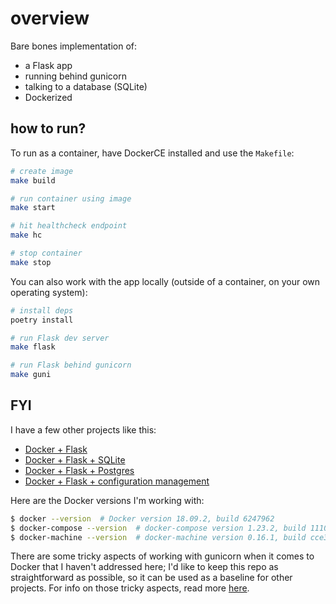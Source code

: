# overview

Bare bones implementation of:

* a Flask app
* running behind gunicorn
* talking to a database (SQLite)
* Dockerized

## how to run?

To run as a container, have DockerCE installed and use the `Makefile`:

```sh
# create image
make build

# run container using image
make start

# hit healthcheck endpoint
make hc

# stop container
make stop
```

You can also work with the app locally (outside of a container, on your own operating system):

```sh
# install deps
poetry install

# run Flask dev server
make flask

# run Flask behind gunicorn
make guni
```

## FYI

I have a few other projects like this:

* [Docker + Flask](https://github.com/zachvalenta/docker-flask)
* [Docker + Flask + SQLite](https://github.com/zachvalenta/docker-flask-sqlite)
* [Docker + Flask + Postgres](https://github.com/zachvalenta/docker-flask-postgres)
* [Docker + Flask + configuration management](https://github.com/zachvalenta/docker-flask-envs-secrets)

Here are the Docker versions I'm working with:

```sh
$ docker --version  # Docker version 18.09.2, build 6247962
$ docker-compose --version  # docker-compose version 1.23.2, build 1110ad01
$ docker-machine --version  # docker-machine version 0.16.1, build cce350d7
```

There are some tricky aspects of working with gunicorn when it comes to Docker that I haven't addressed here; I'd like to keep this repo as straightforward as possible, so it can be used as a baseline for other projects. For info on those tricky aspects, read more [here](https://pythonspeed.com/articles/gunicorn-in-docker/).
